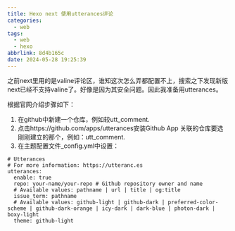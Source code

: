 ```yaml
---
title: Hexo next 使用utterances评论
categories:
  - web
tags:
  - web
  - hexo
abbrlink: 8d4b165c
date: 2024-05-28 19:25:39
---
```

之前next里用的是valine评论区，谁知这次怎么弄都配置不上，搜索之下发现新版next已经不支持valine了。好像是因为其安全问题。因此我准备用utterances。
<!--less-->
根据官网介绍步骤如下：
1. 在github中新建一个仓库，例如较utt_comment.
2. 点击https://github.com/apps/utterances安装Github App 关联的仓库要选刚刚建立的那个，例如：utt_comment.
3. 在主题配置文件_config.yml中设置：
```
# Utterances
# For more information: https://utteranc.es
utterances:
  enable: true
  repo: your-name/your-repo # Github repository owner and name
  # Available values: pathname | url | title | og:title
  issue_term: pathname
  # Available values: github-light | github-dark | preferred-color-scheme | github-dark-orange | icy-dark | dark-blue | photon-dark | boxy-light
  theme: github-light
```
